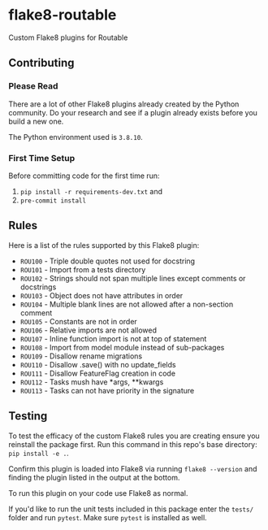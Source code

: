 # flake8-routable
Custom Flake8 plugins for Routable

## Contributing

### Please Read

There are a lot of other Flake8 plugins already created by the Python community. Do your research and see if a plugin already exists before you build a new one.

The Python environment used is `3.8.10`.

### First Time Setup

Before committing code for the first time run:
1. `pip install -r requirements-dev.txt` and
2. `pre-commit install`

## Rules

Here is a list of the rules supported by this Flake8 plugin:
* `ROU100` - Triple double quotes not used for docstring
* `ROU101` - Import from a tests directory
* `ROU102` - Strings should not span multiple lines except comments or docstrings
* `ROU103` - Object does not have attributes in order
* `ROU104` - Multiple blank lines are not allowed after a non-section comment
* `ROU105` - Constants are not in order
* `ROU106` - Relative imports are not allowed
* `ROU107` - Inline function import is not at top of statement
* `ROU108` - Import from model module instead of sub-packages
* `ROU109` - Disallow rename migrations
* `ROU110` - Disallow .save() with no update_fields
* `ROU111` - Disallow FeatureFlag creation in code
* `ROU112` - Tasks mush have *args, **kwargs
* `ROU113` - Tasks can not have priority in the signature

## Testing

To test the efficacy of the custom Flake8 rules you are creating ensure you reinstall the package first. Run this command in this repo's base directory: `pip install -e .`.

Confirm this plugin is loaded into Flake8 via running `flake8 --version` and finding the plugin listed in the output at the bottom.

To run this plugin on your code use Flake8 as normal.

If you'd like to run the unit tests included in this package enter the `tests/` folder and run `pytest`. Make sure `pytest` is installed as well.
